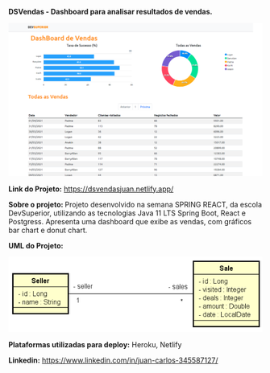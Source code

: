 <b>DSVendas - Dashboard para analisar resultados de vendas.</b>

![Screenshot](https://github.com/juancs1990/projeto-sds4/blob/master/frontend/src/assets/img/dashboard.png)

<b>Link do Projeto:</b> https://dsvendasjuan.netlify.app/

<b>Sobre o projeto: </b>
Projeto desenvolvido na semana SPRING REACT, da escola DevSuperior, utilizando as tecnologias Java 11 LTS Spring Boot, React e Postgress.
Apresenta uma dashboard que exibe as vendas, com gráficos bar chart e donut chart.

<b>UML do Projeto:</b>

![Screenshot](https://github.com/juancs1990/projeto-sds4/blob/master/frontend/src/assets/img/modelo%20uma%20dsvendas.png)

<b>Plataformas utilizadas para deploy:</b> Heroku, Netlify

<b>Linkedin:</b> https://www.linkedin.com/in/juan-carlos-345587127/


